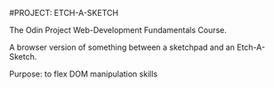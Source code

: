 #PROJECT: ETCH-A-SKETCH

The Odin Project Web-Development Fundamentals Course.

A browser version of something between a sketchpad and an Etch-A-Sketch.

Purpose: to flex DOM manipulation skills
